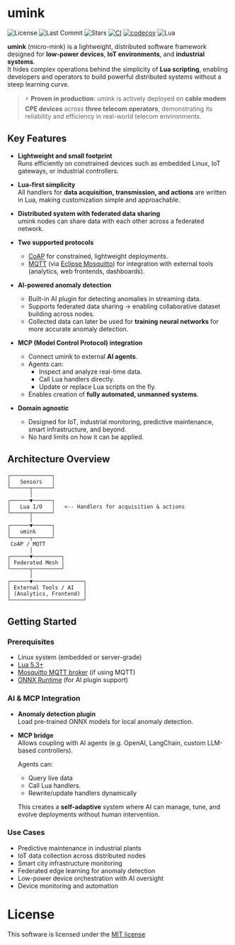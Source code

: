 
# umink

![License](https://img.shields.io/github/license/link-mink/micro-mink)
![Last Commit](https://img.shields.io/github/last-commit/link-mink/micro-mink)
![Stars](https://img.shields.io/github/stars/link-mink/micro-mink?style=social)
[![CI](https://github.com/link-mink/micro-mink/actions/workflows/on_push.yml/badge.svg)](https://github.com/link-mink/micro-mink/actions/workflows/on_push.yml)
[![codecov](https://codecov.io/gh/link-mink/micro-mink/branch/main/graph/badge.svg)](https://codecov.io/gh/link-mink/micro-mink)
![Lua](https://img.shields.io/badge/lua-5.3%2B-blue)

**umink** (micro-mink) is a lightweight, distributed software framework designed for **low-power devices**, **IoT environments**, and **industrial systems**.  
It hides complex operations behind the simplicity of **Lua scripting**, enabling developers and operators to build powerful distributed systems without a steep learning curve.

> ⚡ **Proven in production**: umink is actively deployed on **cable modem CPE devices** across **three telecom operators**, demonstrating its reliability and efficiency in real-world telecom environments.



## Key Features

- **Lightweight and small footprint**  
  Runs efficiently on constrained devices such as embedded Linux, IoT gateways, or industrial controllers.

- **Lua-first simplicity**  
  All handlers for **data acquisition, transmission, and actions** are written in Lua, making customization simple and approachable.

- **Distributed system with federated data sharing**  
  umink nodes can share data with each other across a federated network.

- **Two supported protocols**  
  - [CoAP](https://libcoap.net/) for constrained, lightweight deployments.  
  - [MQTT](https://mqtt.org/) (via [Eclipse Mosquitto](https://mosquitto.org/)) for integration with external tools (analytics, web frontends, dashboards).

- **AI-powered anomaly detection**  
  - Built-in AI plugin for detecting anomalies in streaming data.  
  - Supports federated data sharing → enabling collaborative dataset building across nodes.  
  - Collected data can later be used for **training neural networks** for more accurate anomaly detection.

- **MCP (Model Control Protocol) integration**  
  - Connect umink to external **AI agents**.  
  - Agents can:  
    - Inspect and analyze real-time data.  
    - Call Lua handlers directly.  
    - Update or replace Lua scripts on the fly.  
  - Enables creation of **fully automated, unmanned systems**.

- **Domain agnostic**  
  - Designed for IoT, industrial monitoring, predictive maintenance, smart infrastructure, and beyond.  
  - No hard limits on how it can be applied.



## Architecture Overview

    ┌─────────────┐
    │   Sensors   │
    └──────┬──────┘
           │
    ┌──────▼──────┐
    │   Lua I/O   │   <-- Handlers for acquisition & actions
    └──────┬──────┘
           │
    ┌──────▼──────┐
    │   umink     │
    └──────┬──────┘
     CoAP / MQTT
           │
    ┌──────▼─────────┐
    │ Federated Mesh │
    └──────┬─────────┘
           │
    ┌──────▼────────────────┐
    │ External Tools / AI   │
    │ (Analytics, Frontend) │
    └───────────────────────┘

## Getting Started

### Prerequisites
- Linux system (embedded or server-grade)  
- [Lua 5.3+](https://www.lua.org/)  
- [Mosquitto MQTT broker](https://mosquitto.org/) (if using MQTT)  
- [ONNX Runtime](https://onnxruntime.ai/) (for AI plugin support)

### AI & MCP Integration
-  **Anomaly detection plugin**  
  Load pre-trained ONNX models for local anomaly detection.

- **MCP bridge**  
  Allows coupling with AI agents (e.g. OpenAI, LangChain, custom LLM-based controllers).

  Agents can:
    - Query live data
    - Call Lua handlers.
    - Rewrite/update handlers dynamically

  This creates a **self-adaptive** system where AI can manage, tune, and evolve deployments without human intervention.


### Use Cases

- Predictive maintenance in industrial plants
- IoT data collection across distributed nodes
- Smart city infrastructure monitoring
- Federated edge learning for anomaly detection
- Low-power device orchestration with AI oversight
- Device monitoring and automation


# License

This software is licensed under the [MIT license](https://opensource.org/licenses/MIT)
